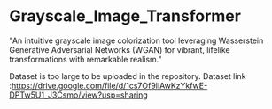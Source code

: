 # Grayscale_Image_Transformer
"An intuitive grayscale image colorization tool leveraging Wasserstein Generative Adversarial Networks (WGAN) for vibrant, lifelike transformations with remarkable realism."


Dataset is too large to be uploaded in the repository.
Dataset link :https://drive.google.com/file/d/1cs7Of9IiAwKzYkfwE-DPTw5U1_J3Csmo/view?usp=sharing

  
